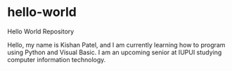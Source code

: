 # hello-world
Hello World Repository

Hello, my name is Kishan Patel, and I am currently learning how to program using Python and Visual Basic. I am an upcoming senior at IUPUI studying computer information technology.
